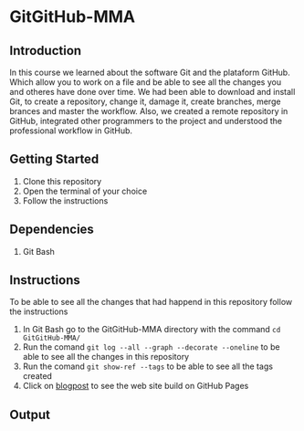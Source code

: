 # GitGitHub-MMA


## Introduction

In this course we learned about the software Git and the plataform GitHub. Which allow you to work on a file and be able to see all the changes you and otheres have done over time. We had been able to download and install Git, to create a repository, change it, damage it, create branches, merge brances and master the workflow. Also, we created a remote repository in GitHub, integrated other programmers to the project and understood the professional workflow in GitHub.

## Getting Started

1. Clone this repository
2. Open the terminal of your choice
3. Follow the instructions

## Dependencies

1. Git Bash

## Instructions

To be able to see all the changes that had happend in this repository follow the instructions

1. In Git Bash go to the GitGitHub-MMA directory with the command `cd GitGitHub-MMA/`
2. Run the comand `git log --all --graph --decorate --oneline` to be able to see all the changes in this repository 
3. Run the comand `git show-ref --tags` to be able to see all the tags created
4. Click on [blogpost](https://manjarrezavila.github.io/GitGitHub-MMA/blogpost.html) to see the web site build on GitHub Pages



## Output
